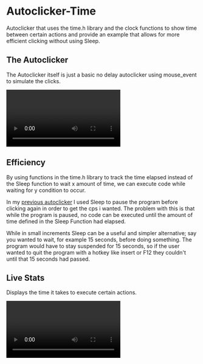 # Autoclicker-Time

Autoclicker that uses the time.h library and the clock functions to show time between certain actions and provide an example that allows for more efficient clicking without using Sleep.

## The Autoclicker

The Autoclicker itself is just a basic no delay autoclicker using mouse_event to simulate the clicks.

![CPS Test](https://i.gyazo.com/d50280a142d2040d1e6cac9ef313a782.mp4)

## Efficiency

By using functions in the time.h library to track the time elapsed instead of the Sleep function to wait x amount of time, we can execute code while waiting for y condition to occur.

In my [previous autoclicker](https://github.com/breadguy/Autoclicker) I used Sleep to pause the program before clicking again in order to get the cps i wanted. The problem with this is that while the program is paused, no code can be executed until the amount of time defined in the Sleep Function had elapsed.

While in small increments Sleep can be a useful and simpler alternative; say you wanted to wait, for example 15 seconds, before doing something. The program would have to stay suspended for 15 seconds, so if the user wanted to quit the program with a hotkey like insert or F12 they couldn't until that 15 seconds had passed.

## Live Stats

Displays the time it takes to execute certain actions.

![Live Stats](https://i.gyazo.com/5977b498f20862e75a2cfa15e19862f7.mp4)